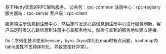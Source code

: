 # 
基于Netty实现的RPC架构服务。
公共包：rpc-common
注册中心：rpc-registry
服务器端：rpc-server
客户端：rpc-client

服务端注册信息到注册中心，然后定时发送心跳信息到注册中心进行服务刷新，客户端定时发送心跳信息到注册中心拿服务地址，然后与拿到的服务地址建立连接。

fix：序列化技术使用hessian，kyro（kyro序列化map时有点问题，hashmap内table属性不支持序列化，导致空指针异常）。
